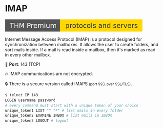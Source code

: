 # IMAP

[![protocolsandservers](../../../cybersecurity/_badges/thmp/protocolsandservers.svg)](https://tryhackme.com/room/protocolsandservers)

<div class="row row-cols-md-2"><div>

Internet Message Access Protocol (IMAP) is a protocol designed for synchronization between mailboxes. It allows the user to create folders, and sort mails inside. If a mail is read inside a mailbox, then it's marked as read in every other mailbox.

🐊️ **Port**: 143 (TCP)

🔥 IMAP communications are not encrypted.

🔒 There is a secure version called IMAPS <small>(port 993, over SSL/TLS)</small>.
</div><div>

```bash
$ telnet IP 143
LOGIN username password
# every command must start with a unique token of your choice
unique_token1 LIST "" "*" # list mails in every folder
unique_token2 EXAMINE INBOX # list mails in INBOX
unique_token3 LOGOUT # logout
```
</div></div>